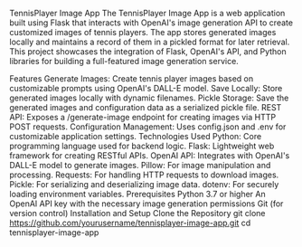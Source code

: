 TennisPlayer Image App
The TennisPlayer Image App is a web application built using Flask that interacts with OpenAI's image generation API to create customized images of tennis players. The app stores generated images locally and maintains a record of them in a pickled format for later retrieval. This project showcases the integration of Flask, OpenAI's API, and Python libraries for building a full-featured image generation service.

Features
Generate Images: Create tennis player images based on customizable prompts using OpenAI's DALL-E model.
Save Locally: Store generated images locally with dynamic filenames.
Pickle Storage: Save the generated images and configuration data as a serialized pickle file.
REST API: Exposes a /generate-image endpoint for creating images via HTTP POST requests.
Configuration Management: Uses config.json and .env for customizable application settings.
Technologies Used
Python: Core programming language used for backend logic.
Flask: Lightweight web framework for creating RESTful APIs.
OpenAI API: Integrates with OpenAI's DALL-E model to generate images.
Pillow: For image manipulation and processing.
Requests: For handling HTTP requests to download images.
Pickle: For serializing and deserializing image data.
dotenv: For securely loading environment variables.
Prerequisites
Python 3.7 or higher
An OpenAI API key with the necessary image generation permissions
Git (for version control)
Installation and Setup
Clone the Repository
git clone https://github.com/yourusername/tennisplayer-image-app.git
cd tennisplayer-image-app